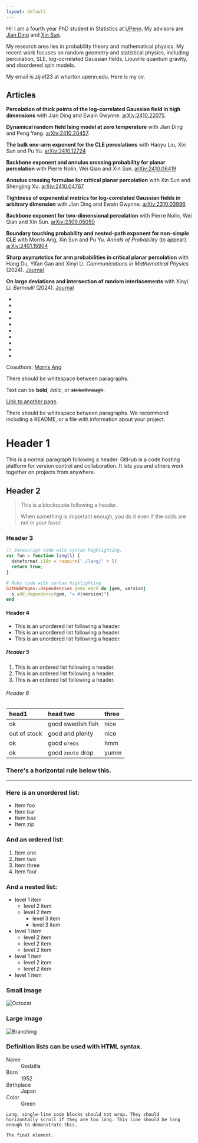 ```yaml
---
layout: default
---
```


Hi! I am a fourth year PhD student in Statistics at [UPenn](https://statistics.wharton.upenn.edu). My advisors are [Jian Ding](https://www.math.pku.edu.cn/teachers/dingjian/index.html) and [Xin Sun](https://web.sas.upenn.edu/xinsun/).

My research area lies in probability theory and mathematical physics. My recent work focuses on random geometry and statistical physics, including percolation, SLE, log-correlated Gaussian fields, Liouville quantum gravity, and disordered spin models.

My email is zijie123 at wharton.upenn.edu. Here is my cv.

## Articles

**Percolation of thick points of the log-correlated Gaussian field in high dimensions**
with Jian Ding and Ewain Gwynne. [arXiv:2410.22075](https://arxiv.org/abs/2410.22075).

**Dynamical random field Ising model at zero temperature**
with Jian Ding and Peng Yang. [arXiv:2410.20457](https://arxiv.org/abs/2410.20457v1).

**The bulk one-arm exponent for the CLE percolations**
with Haoyu Liu, Xin Sun and Pu Yu. [arXiv:2410.12724](https://arxiv.org/abs/2410.12724)

**Backbone exponent and annulus crossing probability for planar percolation**
with Pierre Nolin, Wei Qian and Xin Sun. [arXiv:2410.06419](https://arxiv.org/abs/2410.06419)

**Annulus crossing formulae for critical planar percolation**
with Xin Sun and Shengjing Xu. [arXiv:2410.04767](https://arxiv.org/abs/2410.04767)

**Tightness of exponential metrics for log-correlated Gaussian fields in arbitrary dimension**
with Jian Ding and Ewain Gwynne. [arXiv:2310.03996](https://arxiv.org/abs/2310.03996)

**Backbone exponent for two-dimensional percolation**
with Pierre Nolin, Wei Qian and Xin Sun. [arXiv:2309.05050](https://arxiv.org/abs/2309.05050)

**Boundary touching probability and nested-path exponent for non-simple CLE**
with Morris Ang, Xin Sun and Pu Yu. _Annals of Probability_ (to appear). [arXiv:2401.15904](https://arxiv.org/abs/2401.15904)

**Sharp asymptotics for arm probabilities in critical planar percolation**
with Hang Du, Yifan Gao and Xinyi Li. _Communications in Mathematical Physics_ (2024). [Journal](https://link.springer.com/article/10.1007/s00220-024-05028-0)

**On large deviations and intersection of random interlacements**
with Xinyi Li. _Bernoulli_ (2024). [Journal](https://projecteuclid.org/journals/bernoulli/volume-30/issue-3/On-large-deviations-and-intersection-of-random-interlacements/10.3150/23-BEJ1666.short)

*   
*   
*   
*   
*   
*   
*   
*  
*   
*   

Coauthors: [Morris Ang](https://sites.google.com/ucsd.edu/moang/)

There should be whitespace between paragraphs.

Text can be **bold**, _italic_, or ~~strikethrough~~.

[Link to another page](./another-page.html).

There should be whitespace between paragraphs. We recommend including a README, or a file with information about your project.

# Header 1

This is a normal paragraph following a header. GitHub is a code hosting platform for version control and collaboration. It lets you and others work together on projects from anywhere.

## Header 2

> This is a blockquote following a header.
>
> When something is important enough, you do it even if the odds are not in your favor.

### Header 3

```js
// Javascript code with syntax highlighting.
var fun = function lang(l) {
  dateformat.i18n = require('./lang/' + l)
  return true;
}
```

```ruby
# Ruby code with syntax highlighting
GitHubPages::Dependencies.gems.each do |gem, version|
  s.add_dependency(gem, "= #{version}")
end
```

#### Header 4

*   This is an unordered list following a header.
*   This is an unordered list following a header.
*   This is an unordered list following a header.

##### Header 5

1.  This is an ordered list following a header.
2.  This is an ordered list following a header.
3.  This is an ordered list following a header.

###### Header 6

| head1        | head two          | three |
|:-------------|:------------------|:------|
| ok           | good swedish fish | nice  |
| out of stock | good and plenty   | nice  |
| ok           | good `oreos`      | hmm   |
| ok           | good `zoute` drop | yumm  |

### There's a horizontal rule below this.

* * *

### Here is an unordered list:

*   Item foo
*   Item bar
*   Item baz
*   Item zip

### And an ordered list:

1.  Item one
1.  Item two
1.  Item three
1.  Item four

### And a nested list:

- level 1 item
  - level 2 item
  - level 2 item
    - level 3 item
    - level 3 item
- level 1 item
  - level 2 item
  - level 2 item
  - level 2 item
- level 1 item
  - level 2 item
  - level 2 item
- level 1 item

### Small image

![Octocat](https://github.githubassets.com/images/icons/emoji/octocat.png)

### Large image

![Branching](https://guides.github.com/activities/hello-world/branching.png)


### Definition lists can be used with HTML syntax.

<dl>
<dt>Name</dt>
<dd>Godzilla</dd>
<dt>Born</dt>
<dd>1952</dd>
<dt>Birthplace</dt>
<dd>Japan</dd>
<dt>Color</dt>
<dd>Green</dd>
</dl>

```
Long, single-line code blocks should not wrap. They should horizontally scroll if they are too long. This line should be long enough to demonstrate this.
```

```
The final element.
```
